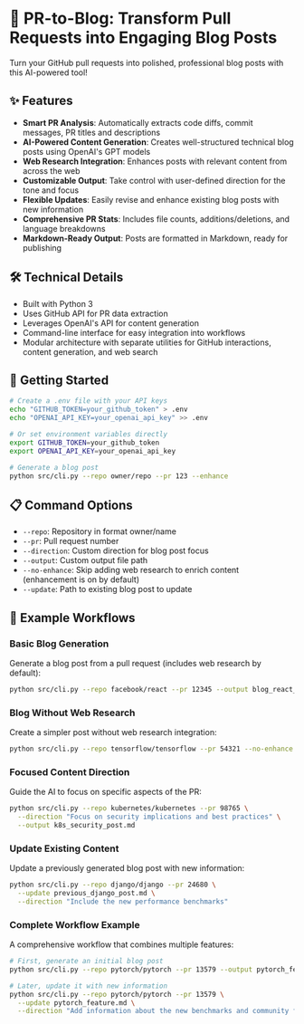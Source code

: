 # 🚀 PR-to-Blog: Transform Pull Requests into Engaging Blog Posts

Turn your GitHub pull requests into polished, professional blog posts with this AI-powered tool!

## ✨ Features

- **Smart PR Analysis**: Automatically extracts code diffs, commit messages, PR titles and descriptions
- **AI-Powered Content Generation**: Creates well-structured technical blog posts using OpenAI's GPT models
- **Web Research Integration**: Enhances posts with relevant content from across the web
- **Customizable Output**: Take control with user-defined direction for the tone and focus
- **Flexible Updates**: Easily revise and enhance existing blog posts with new information
- **Comprehensive PR Stats**: Includes file counts, additions/deletions, and language breakdowns
- **Markdown-Ready Output**: Posts are formatted in Markdown, ready for publishing

## 🛠️ Technical Details

- Built with Python 3
- Uses GitHub API for PR data extraction
- Leverages OpenAI's API for content generation
- Command-line interface for easy integration into workflows
- Modular architecture with separate utilities for GitHub interactions, content generation, and web search

## 🚦 Getting Started

```bash
# Create a .env file with your API keys
echo "GITHUB_TOKEN=your_github_token" > .env
echo "OPENAI_API_KEY=your_openai_api_key" >> .env

# Or set environment variables directly
export GITHUB_TOKEN=your_github_token
export OPENAI_API_KEY=your_openai_api_key

# Generate a blog post
python src/cli.py --repo owner/repo --pr 123 --enhance
```

## 📋 Command Options

- `--repo`: Repository in format owner/name
- `--pr`: Pull request number
- `--direction`: Custom direction for blog post focus
- `--output`: Custom output file path
- `--no-enhance`: Skip adding web research to enrich content (enhancement is on by default)
- `--update`: Path to existing blog post to update

## 🔄 Example Workflows

### Basic Blog Generation

Generate a blog post from a pull request (includes web research by default):

```bash
python src/cli.py --repo facebook/react --pr 12345 --output blog_react_hooks.md
```

### Blog Without Web Research

Create a simpler post without web research integration:

```bash
python src/cli.py --repo tensorflow/tensorflow --pr 54321 --no-enhance --output tensorflow_feature.md
```

### Focused Content Direction

Guide the AI to focus on specific aspects of the PR:

```bash
python src/cli.py --repo kubernetes/kubernetes --pr 98765 \
  --direction "Focus on security implications and best practices" \
  --output k8s_security_post.md
```

### Update Existing Content

Update a previously generated blog post with new information:

```bash
python src/cli.py --repo django/django --pr 24680 \
  --update previous_django_post.md \
  --direction "Include the new performance benchmarks"
```

### Complete Workflow Example

A comprehensive workflow that combines multiple features:

```bash
# First, generate an initial blog post
python src/cli.py --repo pytorch/pytorch --pr 13579 --output pytorch_feature.md

# Later, update it with new information
python src/cli.py --repo pytorch/pytorch --pr 13579 \
  --update pytorch_feature.md \
  --direction "Add information about the new benchmarks and community feedback"
```
